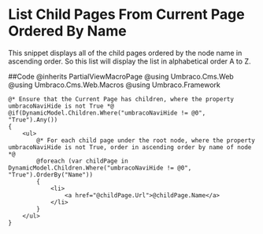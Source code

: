 # List Child Pages From Current Page Ordered By Name
This snippet displays all of the child pages ordered by the node name in ascending order. So this list will display the list in alphabetical order A to Z.


##Code 
    @inherits PartialViewMacroPage
    @using Umbraco.Cms.Web
    @using Umbraco.Cms.Web.Macros
    @using Umbraco.Framework
    
    
    @* Ensure that the Current Page has children, where the property umbracoNaviHide is not True *@
    @if(DynamicModel.Children.Where("umbracoNaviHide != @0", "True").Any())
    {
        <ul>            
            @* For each child page under the root node, where the property umbracoNaviHide is not True, order in ascending order by name of node *@
            @foreach (var childPage in DynamicModel.Children.Where("umbracoNaviHide != @0", "True").OrderBy("Name"))
            {
                <li>
                    <a href="@childPage.Url">@childPage.Name</a>
                </li>
            }
        </ul>
    }
